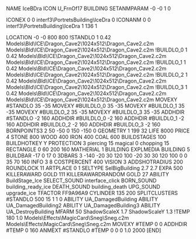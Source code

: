 NAME IceBDra
ICON U_FrnOf17
BUILDING
SETANMPARAM -0 -0 1 0

ICONEX 0 0 interf3\PortretsBuilding\IceDra 0
ICONANM 0 0 interf3\PortretsBuilding\IceDra 1 136 1

LOCATION -0 -0 800 800
!STANDLO      1 0.42 Models\Bld\ICE\Dragon_Cave2\1024x512\Dragon_Cave2.c2m Models\Bld\ICE\Dragon_Cave2\1024x512\Dragon_Cave2.c2m
!BUILDLO_0    1 0.42 Models\Bld\ICE\Dragon_Cave2\1024x512\Dragon_Cave2.c2m Models\Bld\ICE\Dragon_Cave2\1024x512\Dragon_Cave2.c2m
!BUILDLO_1    1 0.42 Models\Bld\ICE\Dragon_Cave2\1024x512\Dragon_Cave2.c2m Models\Bld\ICE\Dragon_Cave2\1024x512\Dragon_Cave2.c2m
!BUILDLO_2    1 0.42 Models\Bld\ICE\Dragon_Cave2\1024x512\Dragon_Cave2.c2m Models\Bld\ICE\Dragon_Cave2\1024x512\Dragon_Cave2.c2m
!BUILDLO_3    1 0.42 Models\Bld\ICE\Dragon_Cave2\1024x512\Dragon_Cave2.c2m Models\Bld\ICE\Dragon_Cave2\1024x512\Dragon_Cave2.c2m
MOVEXY #STANDLO   35 -35
MOVEXY #BUILDLO_0 35 -35
MOVEXY #BUILDLO_1 35 -35
MOVEXY #BUILDLO_2 35 -35
MOVEXY #BUILDLO_3 35 -35
ADDHDIR #STANDLO -2 160
ADDHDIR #BUILDLO_0 -2 160
ADDHDIR #BUILDLO_1 -2 160
ADDHDIR #BUILDLO_2 -2 160
ADDHDIR #BUILDLO_3 -2 160
BORNPOINTS3 2 50 -50 0 150 -150 0
GEOMETRY 1 199 32
LIFE     8000
PRICE 4 STONE 800 WOOD 400 IRON 400 COAL 600
BUILDSTAGES 100
BUILDHOTKEY		Y
PROTECTION 3 piercing 15 magical 0 chopping 15
RECTANGLE    0 60 200 160
MATHERIAL 1 BUILDING
EXPLMEDIA BUILDING 5
BUILDBAR    -17 0 17 0
3DBARS 3 -140 -20 30 120 100 -20 30 30 120 100 0 0 35 70 160
INFO 3 8
COSTPERCENT 400
VISION 3
ADDSHOTRADIUS 200
ROUNDLOCK 11
ARTPLACE 0 1
SELTYPE SelBigBuilding 2.7 2.7
EXPA 500
KILLERAWARD             GOLD 111
KILLERAWARDRANDOM       GOLD 27
ABILITY BuildStage_Ice
SELECT_SOUND interface_click
BORN_SOUND building_ready_ice
DEATH_SOUND building_death
UPG_SOUND upgrade_ice
TFACTOR FF9A96A9
CYLINDER 135 200
SPLITCLUSTERS #STANDLO 500 15 1 1 0
ABILITY UA_DamagedBuilding
ABILITY UA_DamagedBuilding2
ABILITY UA_DamagedBuilding3
ABILITY UA_DestroyBuilding
MFARM 50
ShadowScaleX 1.7
ShadowScaleY 1.3
!TEMP 180 1.0 Models\Effects\MagicCard\Sneg\Sneg.c2m Models\Effects\MagicCard\Sneg\Sneg.c2m
MOVEXY  #TEMP 0 0
ADDHDIR #TEMP 0 160
ANMEXT #STANDLO #TEMP 0 0 0 1.0 2000
[END]

